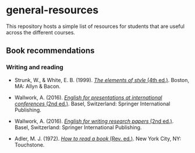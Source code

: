 # general-resources

This repository hosts a simple list of resources for students that are useful across the different courses.

## Book recommendations

### Writing and reading

* Strunk, W., & White, E. B. (1999). [*The elements of style* (4th ed.)](https://www.amazon.de/Elements-Style-B-White/dp/020530902X/ref=sr_1_1?keywords=strunk+white&qid=1554104134&s=gateway&sr=8-1). Boston, MA: Allyn & Bacon.

* Wallwork, A. (2016). [*English for presentations at international conferences* (2nd ed.)](https://www.amazon.de/Presentations-International-Conferences-Academic-Research/dp/3319263285/ref=sr_1_fkmr0_1?keywords=andy+wallwork&qid=1554104154&s=gateway&sr=8-1-fkmr0). Basel, Switzerland: Springer International Publishing.

* Wallwork, A. (2016). [*English for writing research papers* (2nd ed.)](https://www.amazon.de/English-Writing-Research-Papers-Academic/dp/B01JO334QK/ref=sr_1_fkmr0_1?keywords=andy+wallwork&qid=1554104165&s=gateway&sr=8-1-fkmr0). Basel, Switzerland: Springer International Publishing.

* Adler, M. J. (1972). [*How to read a book* (Rev. ed.)](https://www.amazon.de/How-Read-Book-Mortimer-Adler/dp/0671212095/ref=sr_1_1?keywords=how+to+read+a+book&qid=1554104187&s=gateway&sr=8-1). New York City, NY: Touchstone.
